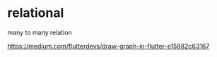 # relational

many to many relation



https://medium.com/flutterdevs/draw-graph-in-flutter-e15982c63167